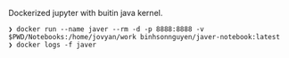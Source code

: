 Dockerized jupyter with buitin java kernel.

```
❯ docker run --name javer --rm -d -p 8888:8888 -v $PWD/Notebooks:/home/jovyan/work binhsonnguyen/javer-notebook:latest
❯ docker logs -f javer
```

